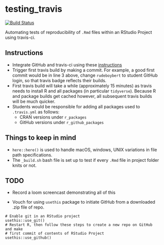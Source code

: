 # testing_travis

[![Build Status](https://travis-ci.com/rudeboybert/testing_travis.svg?branch=master)](https://travis-ci.com/rudeboybert/testing_travis)

Automating tests of reproducibility of `.Rmd` files within an RStudio Project using travis-ci. 

## Instructions

* Integrate GitHub and travis-ci using these [instructions](https://docs.travis-ci.com/user/tutorial/)
* Trigger first travis build by making a commit. For example, a good first commit would be in line 3 above, change `rudeboybert` to student GitHub login, so that travis badge reflects their builds.
* First travis build will take a while (approximately 15 minutes) as travis needs to install R and all packages (in particular `tidyverse`). Because R and package builds get cached however, all subsequent travis builds will be much quicker.
* Students would be responsible for adding all packages used to `.travis.yml` as follows:
    + CRAN versions under `r_packages`
    + GitHub versions under `r_github_packages`

## Things to keep in mind

* `here::here()` is used to handle macOS, windows, UNIX variations in file path specifications. 
* The `_build.sh` bash file is set up to test if every `.Rmd` file in project folder knits or not.


## TODO

* Record a loom screencast demonstrating all of this


* Vouch for using `usethis` package to initiate GitHub from a downloaded .zip file of repo.

```
# Enable git in an RStudio project
usethis::use_git()
# Restart R, then follow these steps to create a new repo on GitHub and make 
# first commit of contents of RStudio Project
usethis::use_github()
```
